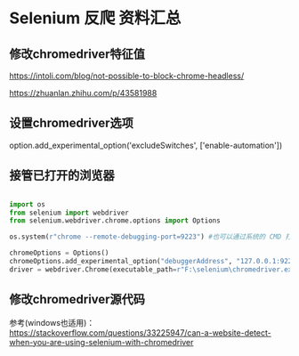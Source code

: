 # Selenium 反爬 资料汇总

## 修改chromedriver特征值

https://intoli.com/blog/not-possible-to-block-chrome-headless/

https://zhuanlan.zhihu.com/p/43581988

## 设置chromedriver选项

option.add_experimental_option('excludeSwitches', ['enable-automation'])

## 接管已打开的浏览器

```python

import os
from selenium import webdriver
from selenium.webdriver.chrome.options import Options

os.system(r"chrome --remote-debugging-port=9223") #也可以通过系统的 CMD 打开，注意：需要把已打开的chrome浏览器全部关闭，或者指定另一个免安装版本的chrome浏览器

chromeOptions = Options()
chromeOptions.add_experimental_option("debuggerAddress", "127.0.0.1:9223")
driver = webdriver.Chrome(executable_path=r"F:\selenium\chromedriver.exe",options=chromeOptions)

```

## 修改chromedriver源代码

参考(windows也适用)：
https://stackoverflow.com/questions/33225947/can-a-website-detect-when-you-are-using-selenium-with-chromedriver
